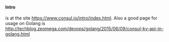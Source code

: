 #### Intro
is at the site https://www.consul.io/intro/index.html. 
Also a good page for usage on Golang is http://techblog.zeomega.com/devops/golang/2015/06/09/consul-kv-api-in-golang.html
